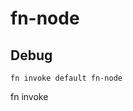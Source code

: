 # fn-node


## Debug
```
fn invoke default fn-node
```

fn invoke <application-name> <function-name>
